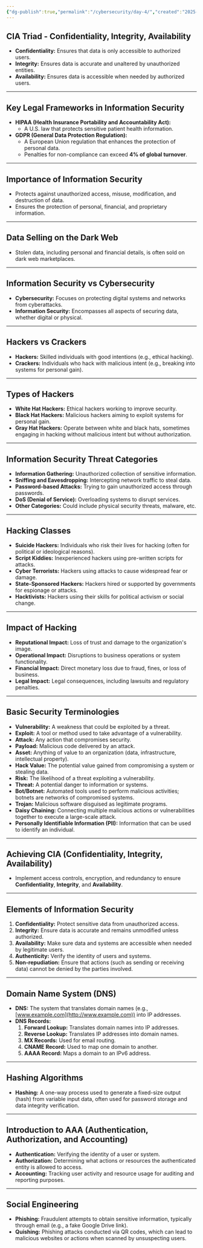 ```yaml
---
{"dg-publish":true,"permalink":"/cybersecurity/day-4/","created":"2025-02-03T13:19:30.029+05:30","updated":"2025-02-03T13:39:04.836+05:30"}
---
```



## **CIA Triad - Confidentiality, Integrity, Availability**

- **Confidentiality:** Ensures that data is only accessible to authorized users.
- **Integrity:** Ensures data is accurate and unaltered by unauthorized entities.
- **Availability:** Ensures data is accessible when needed by authorized users.

---

## **Key Legal Frameworks in Information Security**

- **HIPAA (Health Insurance Portability and Accountability Act):**
    - A U.S. law that protects sensitive patient health information.
- **GDPR (General Data Protection Regulation):**
    - A European Union regulation that enhances the protection of personal data.
    - Penalties for non-compliance can exceed **4% of global turnover**.

---

## **Importance of Information Security**

- Protects against unauthorized access, misuse, modification, and destruction of data.
- Ensures the protection of personal, financial, and proprietary information.


---

## **Data Selling on the Dark Web**

- Stolen data, including personal and financial details, is often sold on dark web marketplaces.

---

## **Information Security vs Cybersecurity**

- **Cybersecurity:** Focuses on protecting digital systems and networks from cyberattacks.
- **Information Security:** Encompasses all aspects of securing data, whether digital or physical.


---

## **Hackers vs Crackers**

- **Hackers:** Skilled individuals with good intentions (e.g., ethical hacking).
- **Crackers:** Individuals who hack with malicious intent (e.g., breaking into systems for personal gain).

---

## **Types of Hackers**

- **White Hat Hackers:** Ethical hackers working to improve security.
- **Black Hat Hackers:** Malicious hackers aiming to exploit systems for personal gain.
- **Gray Hat Hackers:** Operate between white and black hats, sometimes engaging in hacking without malicious intent but without authorization.

---

## **Information Security Threat Categories**

- **Information Gathering:** Unauthorized collection of sensitive information.
- **Sniffing and Eavesdropping:** Intercepting network traffic to steal data.
- **Password-based Attacks:** Trying to gain unauthorized access through passwords.
- **DoS (Denial of Service):** Overloading systems to disrupt services.
- **Other Categories:** Could include physical security threats, malware, etc.

---

## **Hacking Classes**

- **Suicide Hackers:** Individuals who risk their lives for hacking (often for political or ideological reasons).
- **Script Kiddies:** Inexperienced hackers using pre-written scripts for attacks.
- **Cyber Terrorists:** Hackers using attacks to cause widespread fear or damage.
- **State-Sponsored Hackers:** Hackers hired or supported by governments for espionage or attacks.
- **Hacktivists:** Hackers using their skills for political activism or social change.


---

## **Impact of Hacking**

- **Reputational Impact:** Loss of trust and damage to the organization's image.
- **Operational Impact:** Disruptions to business operations or system functionality.
- **Financial Impact:** Direct monetary loss due to fraud, fines, or loss of business.
- **Legal Impact:** Legal consequences, including lawsuits and regulatory penalties.


---

## **Basic Security Terminologies**

- **Vulnerability:** A weakness that could be exploited by a threat.
- **Exploit:** A tool or method used to take advantage of a vulnerability.
- **Attack:** Any action that compromises security.
- **Payload:** Malicious code delivered by an attack.
- **Asset:** Anything of value to an organization (data, infrastructure, intellectual property).
- **Hack Value:** The potential value gained from compromising a system or stealing data.
- **Risk:** The likelihood of a threat exploiting a vulnerability.
- **Threat:** A potential danger to information or systems.
- **Bot/Botnet:** Automated tools used to perform malicious activities; botnets are networks of compromised systems.
- **Trojan:** Malicious software disguised as legitimate programs.
- **Daisy Chaining:** Connecting multiple malicious actions or vulnerabilities together to execute a large-scale attack.
- **Personally Identifiable Information (PII):** Information that can be used to identify an individual.


---

## **Achieving CIA (Confidentiality, Integrity, Availability)**

- Implement access controls, encryption, and redundancy to ensure **Confidentiality**, **Integrity**, and **Availability**.

---

## **Elements of Information Security**

1. **Confidentiality:** Protect sensitive data from unauthorized access.
2. **Integrity:** Ensure data is accurate and remains unmodified unless authorized.
3. **Availability:** Make sure data and systems are accessible when needed by legitimate users.
4. **Authenticity:** Verify the identity of users and systems.
5. **Non-repudiation:** Ensure that actions (such as sending or receiving data) cannot be denied by the parties involved.

---

## **Domain Name System (DNS)**

- **DNS:** The system that translates domain names (e.g., [www.example.com](http://www.example.com)) into IP addresses.
- **DNS Records:**
    1. **Forward Lookup:** Translates domain names into IP addresses.
    2. **Reverse Lookup:** Translates IP addresses into domain names.
    3. **MX Records:** Used for email routing.
    4. **CNAME Record:** Used to map one domain to another.
    5. **AAAA Record:** Maps a domain to an IPv6 address.

---

## **Hashing Algorithms**

- **Hashing:** A one-way process used to generate a fixed-size output (hash) from variable input data, often used for password storage and data integrity verification.


---

## **Introduction to AAA (Authentication, Authorization, and Accounting)**

- **Authentication:** Verifying the identity of a user or system.
- **Authorization:** Determining what actions or resources the authenticated entity is allowed to access.
- **Accounting:** Tracking user activity and resource usage for auditing and reporting purposes.


---

## **Social Engineering**

- **Phishing:** Fraudulent attempts to obtain sensitive information, typically through email (e.g., a fake Google Drive link).
- **Quishing:** Phishing attacks conducted via QR codes, which can lead to malicious websites or actions when scanned by unsuspecting users.
